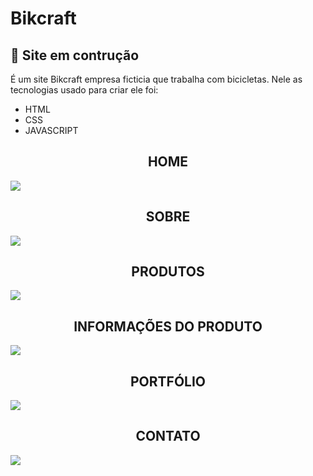 # Bikcraft

<h2>🚧 Site em contrução</h2>

É um site Bikcraft empresa ficticia que trabalha com bicicletas. Nele as tecnologias usado para criar ele foi:

- HTML
- CSS
- JAVASCRIPT 

<h2 style="text-align: center; text-transform: uppercase;">Home</h2>
<img src="img/print/main.png"/>

<h2 style="text-align: center; text-transform: uppercase;">sobre</h2>
<img src="img/print/sobre.png"/>

<h2 style="text-align: center; text-transform: uppercase;">produtos</h2>
<img src="img/print/produtos.png"/>

<h2 style="text-align: center; text-transform: uppercase;">Informações do produto</h2>
<img src="img/print/produtos.png"/>

<h2 style="text-align: center; text-transform: uppercase;">Portfólio</h2>
<img src="img/print/portfolio.png"/>

<h2 style="text-align: center; text-transform: uppercase;">contato</h2>
<img src="img/print/contatos.png"/>